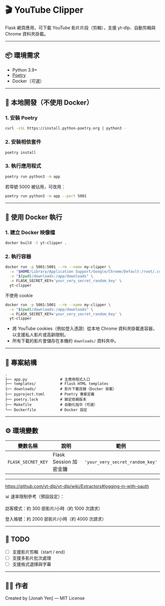 
# 🎬 YouTube Clipper

Flask 網頁應用，可下載 YouTube 影片片段（剪輯），支援 yt-dlp、自動剪輯與 Chrome 資料夾掛載。

---

## 📦 環境需求

- Python 3.9+
- [Poetry](https://python-poetry.org/)
- Docker（可選）

---

## 🚀 本地開發（不使用 Docker）

### 1. 安裝 Poetry

```bash
curl -sSL https://install.python-poetry.org | python3 -
````

### 2. 安裝相依套件

```bash
poetry install
```

### 3. 執行應用程式

```bash
poetry run python3 -m app
```

若埠號 5000 被佔用，可改用：

```bash
poetry run python3 -m app --port 5001
```

---

## 🐳 使用 Docker 執行

### 1. 建立 Docker 映像檔

```bash
docker build -t yt-clipper .
```

### 2. 執行容器

```bash
docker run -p 5001:5001 --rm --name my-clipper \
  -v "$HOME/Library/Application Support/Google/Chrome/Default:/root/.config/google-chrome/Default:ro" \
  -v "$(pwd)/downloads:/app/downloads" \
  -e FLASK_SECRET_KEY='your_very_secret_random_key' \
  yt-clipper
```

不使用 cookie
```bash
docker run -p 5001:5001 --rm --name my-clipper \
  -v "$(pwd)/downloads:/app/downloads" \
  -e FLASK_SECRET_KEY='your_very_secret_random_key' \
  yt-clipper
```

* 將 YouTube cookies（例如登入憑證）從本地 Chrome 資料夾掛載進容器，以支援私人影片或高齡限制。
* 所有下載的影片會儲存在本機的 `downloads/` 資料夾中。

---

## 📁 專案結構

```
.
├── app.py               # 主應用程式入口
├── templates/           # Flask HTML templates
├── downloads/           # 影片下載目錄（Docker 掛載）
├── pyproject.toml       # Poetry 專案定義
├── poetry.lock          # 鎖定依賴版本
├── Makefile             # 自動化指令（可選）
└── Dockerfile           # Docker 設定
```

---

## ⚙️ 環境變數

| 變數名稱               | 說明                 | 範例                              |
| ------------------ | ------------------ | ------------------------------- |
| `FLASK_SECRET_KEY` | Flask Session 加密金鑰 | `'your_very_secret_random_key'` |

---

https://github.com/yt-dlp/yt-dlp/wiki/Extractors#logging-in-with-oauth

📊 速率限制參考（預設設定）：

訪客模式：約 300 部影片/小時（約 1000 次請求）

登入帳號：約 2000 部影片/小時（約 4000 次請求）


---


## 📝 TODO

* [ ] 支援影片剪輯（start / end）
* [ ] 支援多影片批次處理
* [ ] 支援格式選擇與字幕

---





## 🧑‍💻 作者

Created by \[Jonah Yen] — MIT License

